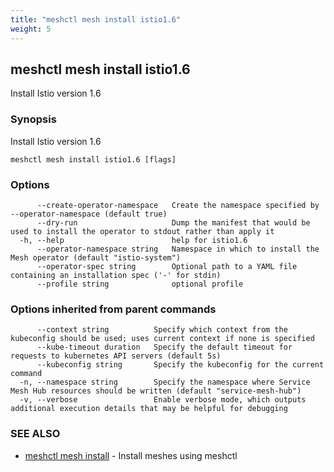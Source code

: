 ```yaml
---
title: "meshctl mesh install istio1.6"
weight: 5
---
```

## meshctl mesh install istio1.6

Install Istio version 1.6

### Synopsis

Install Istio version 1.6

```
meshctl mesh install istio1.6 [flags]
```

### Options

```
      --create-operator-namespace   Create the namespace specified by --operator-namespace (default true)
      --dry-run                     Dump the manifest that would be used to install the operator to stdout rather than apply it
  -h, --help                        help for istio1.6
      --operator-namespace string   Namespace in which to install the Mesh operator (default "istio-system")
      --operator-spec string        Optional path to a YAML file containing an installation spec ('-' for stdin)
      --profile string              optional profile
```

### Options inherited from parent commands

```
      --context string          Specify which context from the kubeconfig should be used; uses current context if none is specified
      --kube-timeout duration   Specify the default timeout for requests to kubernetes API servers (default 5s)
      --kubeconfig string       Specify the kubeconfig for the current command
  -n, --namespace string        Specify the namespace where Service Mesh Hub resources should be written (default "service-mesh-hub")
  -v, --verbose                 Enable verbose mode, which outputs additional execution details that may be helpful for debugging
```

### SEE ALSO

* [meshctl mesh install](../meshctl_mesh_install)	 - Install meshes using meshctl

